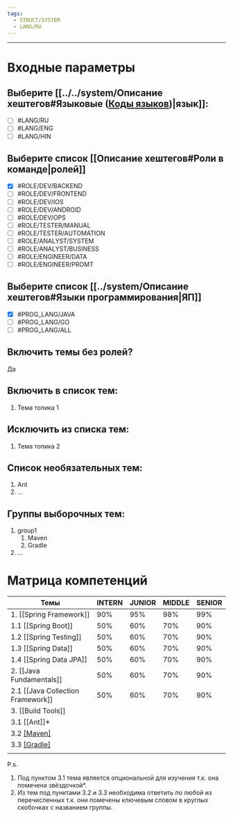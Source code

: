 ```yaml
---
tags:
  - STRUCT/SYSTEM
  - LANG/RU
---
```


---
# Входные параметры
## Выберите [[../../system/Описание хештегов#Языковые ([Коды языков](https://ru.wikipedia.org/wiki/Коды_языков))|язык]]:
- [ ] #LANG/RU
- [ ] #LANG/ENG
- [ ] #LANG/HIN
## Выберите список [[Описание хештегов#Роли в команде|ролей]]
- [x] #ROLE/DEV/BACKEND
- [ ] #ROLE/DEV/FRONTEND
- [ ] #ROLE/DEV/IOS
- [ ] #ROLE/DEV/ANDROID
- [ ] #ROLE/DEV/OPS
- [ ] #ROLE/TESTER/MANUAL
- [ ] #ROLE/TESTER/AUTOMATION
- [ ] #ROLE/ANALYST/SYSTEM
- [ ] #ROLE/ANALYST/BUSINESS
- [ ] #ROLE/ENGINEER/DATA
- [ ] #ROLE/ENGINEER/PROMT
## Выберите список [[../system/Описание хештегов#Языки программирования|ЯП]]
- [x] #PROG_LANG/JAVA
- [ ] #PROG_LANG/GO
- [ ] #PROG_LANG/ALL
## Включить темы без ролей?
Да
## Включить в список тем:
1. Тема топика 1
## Исключить из списка тем:
1. Тема топика 2
## Список необязательных тем:
1. Ant
2. ...
## Группы выборочных тем:
1. group1
	1. Maven
	2. Gradle
2. ...
#  Матрица компетенций

| Темы                              | INTERN | JUNIOR | MIDDLE | SENIOR |
| --------------------------------- | ------ | ------ | ------ | ------ |
| 1. [[Spring Framework]]           | 90%    | 95%    | 98%    | 99%    |
| 1.1 [[Spring Boot]]               | 50%    | 60%    | 70%    | 90%    |
| 1.2 [[Spring Testing]]            | 50%    | 60%    | 70%    | 90%    |
| 1.3 [[Spring Data]]               | 50%    | 60%    | 70%    | 90%    |
| 1.4 [[Spring Data JPA]]           | 50%    | 60%    | 70%    | 90%    |
| 2. [[Java Fundamentals]]          | 50%    | 60%    | 70%    | 90%    |
| 2.1 [[Java Collection Framework]] | 50%    | 60%    | 70%    | 90%    |
| 3. [[Build Tools]]                |        |        |        |        |
| 3.1 [[Ant]]*                      |        |        |        |        |
| 3.2 [[Maven]](AnyOf-group1)       |        |        |        |        |
| 3.3 [[Gradle]](AnyOf-group1)      |        |        |        |        |
|                                   |        |        |        |        |

P.s. 
1) Под пунктом 3.1 тема является опциональной для изучения т.к. она помечена звёздочкой*.
2) Из тем под пунктами 3.2 и 3.3 необходима ответить по любой из перечисленных т.к. они помечены ключевым словом в круглых скобочках с названием группы.